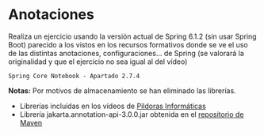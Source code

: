 # Anotaciones

Realiza un ejercicio usando la versión actual de Spring 6.1.2 (sin usar Spring Boot) parecido a los vistos en los recursos formativos donde se ve el uso de las distintas anotaciones, configuraciones... de Spring (se valorará la originalidad y que el ejercicio no sea igual al del vídeo)

`Spring Core Notebook - Apartado 2.7.4`

**Notas:** Por motivos de almacenamiento se han eliminado las librerías.
- Librerías incluidas en los vídeos de [Pildoras Informáticas](https://youtube.com/playlist?list=PLU8oAlHdN5Blq85GIxtKjIXdfHPksV_Hm&feature=shared)
- Librería jakarta.annotation-api-3.0.0.jar obtenida en el [repositorio de Maven](https://mvnrepository.com/artifact/jakarta.annotation/jakarta.annotation-api/3.0.0)
